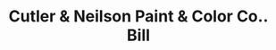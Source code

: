 ---
doi: 10.7916/D8FN2JCX
date_other: '1897'
date_other_textual: '1897'
form: printed ephemera
genre:
- Invoices
name:
- Cutler & Neilson Paint & Color Co.
object_in_context_url: https://biggert.cul.columbia.edu/items/view/ave_biggert_01883
subject_hierarchical_geographic:
- Kansas City, Missouri, United States
subject_name:
- Cutler & Neilson Paint & Color Co.
title: Cutler & Neilson Paint & Color Co.. Bill
sort_title: Cutler & Neilson Paint & Color Co.. Bill
call_number: ave_biggert_01883
coordinates:
- 39.099722222222226,-94.57833333333333
pid: ave_biggert_01883
identifiers: ave_biggert_01883
thumbnail: https://derivativo-1.library.columbia.edu/iiif/2/ldpd:490640/full/!256,256/0/native.jpg
permalink: "/biggert/ave_biggert_01883/"
layout: iiif-image-page
---